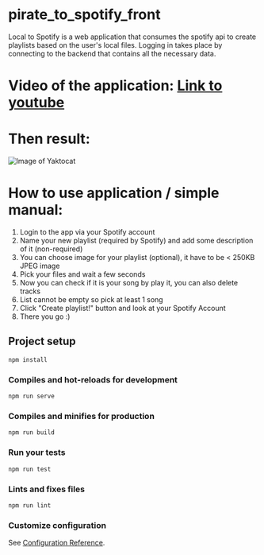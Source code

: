 # pirate_to_spotify_front

Local to Spotify is a web application that consumes the spotify api to create playlists based on the user's local files. Logging in takes place by connecting to the backend that contains all the necessary data.

# Video of the application: [Link to youtube](https://youtu.be/F7nhoPxRYs0)

# Then result: 

![Image of Yaktocat](https://i.imgur.com/DTXMp5D.png)


# How to use application / simple manual:

1. Login to the app via your Spotify account
2. Name your new playlist (required by Spotify) and add some description of it (non-required)
3. You can choose image for your playlist (optional), it have to be < 250KB JPEG image
4. Pick your files and wait a few seconds
5. Now you can check if it is your song by play it, you can also delete tracks
6. List cannot be empty so pick at least 1 song
7. Click "Create playlist!" button and look at your Spotify Account
8. There you go :)

## Project setup
```
npm install
```

### Compiles and hot-reloads for development
```
npm run serve
```

### Compiles and minifies for production
```
npm run build
```

### Run your tests
```
npm run test
```

### Lints and fixes files
```
npm run lint
```

### Customize configuration
See [Configuration Reference](https://cli.vuejs.org/config/).
